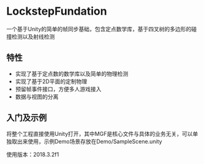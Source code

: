 LockstepFundation
===========================
一个基于Unity的简单的帧同步基础，包含定点数学库，基于四叉树的多边形的碰撞检测以及射线检测


特性
------
- 实现了基于定点数的数学库以及简单的物理检测
- 实现了基于2D平面的定制物理
- 预留帧事件接口，方便多人游戏接入
- 数据与视图的分离

入门及示例
------
将整个工程直接使用Unity打开，其中MGF是核心文件与具体的业务无关，可以单独取出来使用，示例Demo场景存放在Demo/SampleScene.unity

使用版本：2018.3.2f1


